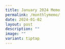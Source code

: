 ```yaml
---
title: January 2024 Memo
permalink: /monthlymemo/
date: 2024-01-02
layout: post
description: ""
image: ""
variant: tiptap
---
```

